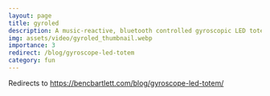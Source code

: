 ```yaml
---
layout: page
title: gyroled
description: A music-reactive, bluetooth controlled gyroscopic LED totem!
img: assets/video/gyroled_thumbnail.webp
importance: 3
redirect: /blog/gyroscope-led-totem
category: fun
---
```


Redirects to https://bencbartlett.com/blog/gyroscope-led-totem/